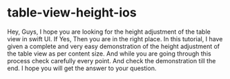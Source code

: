 # table-view-height-ios
Hey, Guys, I hope you are looking for the height adjustment of the table view in swift UI. If Yes, Then you are in the right place. In this tutorial, I have given a complete and very easy demonstration of the height adjustment of the table view as per content size. And while you are going through this process check carefully every point. And check the demonstration till the end. I hope you will get the answer to your question. 
